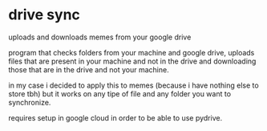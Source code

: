 # drive sync
uploads and downloads memes from your google drive

program that checks folders from your machine and google drive, uploads files that are present in your machine and not in the drive and downloading those that are in the drive and not your machine.

in my case i decided to apply this to memes (because i have nothing else to store tbh) but it works on any tipe of file and any folder you want to synchronize.

requires setup in google cloud in order to be able to use pydrive.

